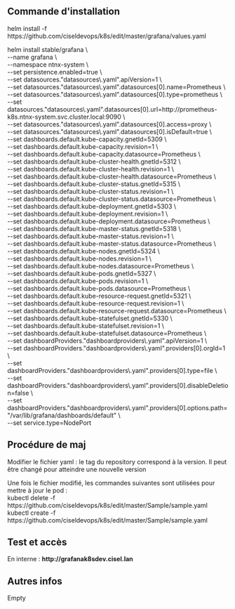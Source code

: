 <h2>Commande d'installation</h2>
<p>helm install -f https://github.com/ciseldevops/k8s/edit/master/grafana/values.yaml </p>


<p>
  helm install stable/grafana \ </br>
--name grafana \  </br>
--namespace ntnx-system \ </br>
--set persistence.enabled=true \ </br>
--set datasources."datasources\.yaml".apiVersion=1 \ </br>
--set datasources."datasources\.yaml".datasources[0].name=Prometheus \ </br>
--set datasources."datasources\.yaml".datasources[0].type=prometheus \ </br>
--set datasources."datasources\.yaml".datasources[0].url=http://prometheus-k8s.ntnx-system.svc.cluster.local:9090 \ </br>
--set datasources."datasources\.yaml".datasources[0].access=proxy \ </br>
--set datasources."datasources\.yaml".datasources[0].isDefault=true \ </br>
--set dashboards.default.kube-capacity.gnetId=5309 \ </br>
--set dashboards.default.kube-capacity.revision=1 \ </br>
--set dashboards.default.kube-capacity.datasource=Prometheus \ </br>
--set dashboards.default.kube-cluster-health.gnetId=5312 \ </br>
--set dashboards.default.kube-cluster-health.revision=1 \ </br>
--set dashboards.default.kube-cluster-health.datasource=Prometheus \  </br>
--set dashboards.default.kube-cluster-status.gnetId=5315 \ </br>
--set dashboards.default.kube-cluster-status.revision=1 \ </br>
--set dashboards.default.kube-cluster-status.datasource=Prometheus \ </br>
--set dashboards.default.kube-deployment.gnetId=5303 \ </br>
--set dashboards.default.kube-deployment.revision=1 \ </br>
--set dashboards.default.kube-deployment.datasource=Prometheus \  </br>
--set dashboards.default.kube-master-status.gnetId=5318 \  </br>
--set dashboards.default.kube-master-status.revision=1 \ </br>
--set dashboards.default.kube-master-status.datasource=Prometheus \ </br>
--set dashboards.default.kube-nodes.gnetId=5324 \ </br>
--set dashboards.default.kube-nodes.revision=1 \ </br>
--set dashboards.default.kube-nodes.datasource=Prometheus \ </br>
--set dashboards.default.kube-pods.gnetId=5327 \ </br>
--set dashboards.default.kube-pods.revision=1 \ </br>
--set dashboards.default.kube-pods.datasource=Prometheus \ </br>
--set dashboards.default.kube-resource-request.gnetId=5321 \ </br>
--set dashboards.default.kube-resource-request.revision=1 \ </br>
--set dashboards.default.kube-resource-request.datasource=Prometheus \ </br>
--set dashboards.default.kube-statefulset.gnetId=5330 \ </br>
--set dashboards.default.kube-statefulset.revision=1 \ </br>
--set dashboards.default.kube-statefulset.datasource=Prometheus \ </br>
--set dashboardProviders."dashboardproviders\.yaml".apiVersion=1 \ </br>
--set dashboardProviders."dashboardproviders\.yaml".providers[0].orgId=1 \ </br>
--set dashboardProviders."dashboardproviders\.yaml".providers[0].type=file \ </br>
--set dashboardProviders."dashboardproviders\.yaml".providers[0].disableDeletion=false \ </br>
--set dashboardProviders."dashboardproviders\.yaml".providers[0].options.path="/var/lib/grafana/dashboards/default" \ </br>
--set service.type=NodePort </br>
</p>

<h2>Procédure de maj</h2>
<p>Modifier le fichier yaml : le tag du repository correspond à la version. Il peut être changé pour atteindre une nouvelle version</p>
<p>Une fois le fichier modifié, les commandes suivantes sont utilisées pour mettre à jour le pod :<br/>
  kubectl delete -f https://github.com/ciseldevops/k8s/edit/master/Sample/sample.yaml <br/>
  kubectl create -f https://github.com/ciseldevops/k8s/edit/master/Sample/sample.yaml
</p>

<h2>Test et accès</h2>
<p>En interne : <b>http://grafanak8sdev.cisel.lan</b></p>

<h2>Autres infos</h2>
<p>Empty</p>
